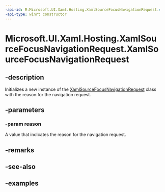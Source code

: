 ```yaml
---
-api-id: M:Microsoft.UI.Xaml.Hosting.XamlSourceFocusNavigationRequest.#ctor(Microsoft.UI.Xaml.Hosting.XamlSourceFocusNavigationReason)
-api-type: winrt constructor
---
```


<!-- Method syntax.
public XamlSourceFocusNavigationRequest.XamlSourceFocusNavigationRequest(XamlSourceFocusNavigationReason reason)
-->

# Microsoft.UI.Xaml.Hosting.XamlSourceFocusNavigationRequest.XamlSourceFocusNavigationRequest

## -description
Initializes a new instance of the [XamlSourceFocusNavigationRequest](xamlsourcefocusnavigationrequest.md) class with the reason for the navigation request.

## -parameters
### -param reason
A value that indicates the reason for the navigation request.

## -remarks

## -see-also

## -examples
